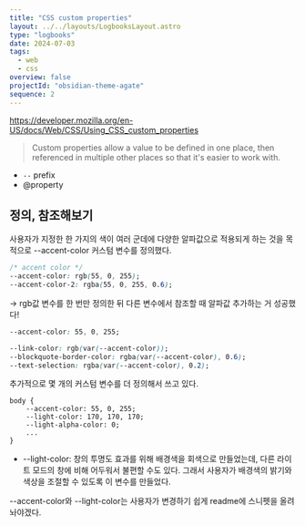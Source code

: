 ```yaml
---
title: "CSS custom properties"
layout: ../../layouts/LogbooksLayout.astro
type: "logbooks"
date: 2024-07-03
tags:
  - web
  - css
overview: false
projectId: "obsidian-theme-agate"
sequence: 2
---
```

https://developer.mozilla.org/en-US/docs/Web/CSS/Using_CSS_custom_properties
> Custom properties allow a value to be defined in one place, then referenced in multiple other places so that it's easier to work with.

-  `--` prefix
- @property

## 정의, 참조해보기
사용자가 지정한 한 가지의 색이 여러 군데에 다양한 알파값으로 적용되게 하는 것을 목적으로 --accent-color 커스텀 변수를 정의했다.
```css
/* accent color */
--accent-color: rgb(55, 0, 255);
--accent-color-2: rgba(55, 0, 255, 0.6);
```

→ rgb값 변수를 한 번만 정의한 뒤 다른 변수에서 참조할 때 알파값 추가하는 거 성공했다!
```css
--accent-color: 55, 0, 255;

--link-color: rgb(var(--accent-color));
--blockquote-border-color: rgba(var(--accent-color), 0.6);
--text-selection: rgba(var(--accent-color), 0.2);
```


추가적으로 몇 개의 커스텀 변수를 더 정의해서 쓰고 있다.
```
body {
	--accent-color: 55, 0, 255;
	--light-color: 170, 170, 170;
	--light-alpha-color: 0;
	...
}
```
-  --light-color: 창의 투명도 효과를 위해 배경색을 회색으로 만들었는데, 다른 라이트 모드의 창에 비해 어두워서 불편할 수도 있다. 그래서 사용자가 배경색의 밝기와 색상을 조절할 수 있도록 이 변수를 만들었다.

--accent-color와 --light-color는 사용자가 변경하기 쉽게 readme에 스니펫을 올려놔야겠다.